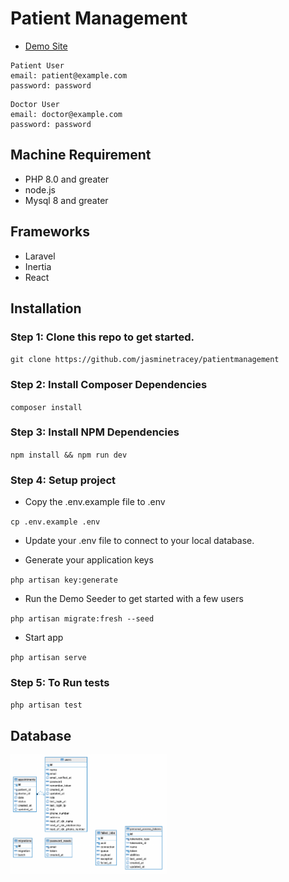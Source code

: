 # Patient Management

- [Demo Site](http://patientmanagement21.herokuapp.com)

```
Patient User
email: patient@example.com
password: password
```

```
Doctor User 
email: doctor@example.com
password: password
```

## Machine Requirement

- PHP 8.0 and greater
- node.js 
- Mysql 8 and greater

## Frameworks

- Laravel
- Inertia
- React

## Installation

### Step 1: Clone this repo to get started.

`git clone https://github.com/jasminetracey/patientmanagement`

### Step 2: Install Composer Dependencies

`composer install`

### Step 3: Install NPM Dependencies

`npm install && npm run dev`

### Step 4: Setup project

- Copy the .env.example file to .env

`cp .env.example .env`

- Update your .env file to connect to your local database.

- Generate your application keys

`php artisan key:generate`

- Run the Demo Seeder to get started with a few users

`php artisan migrate:fresh --seed`

- Start app

`php artisan serve`

### Step 5: To Run tests

`php artisan test`

## Database

<img src="screenshots/db.png" width="250"/>
